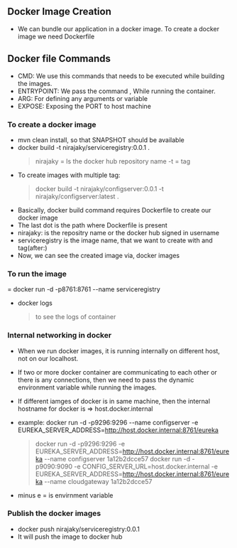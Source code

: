 ## Docker Image Creation
- We can bundle our application in a docker image. To create a docker image we need Dockerfile

## Docker file Commands
- CMD: We use this commands that needs to be executed while building the images.
- ENTRYPOINT: We pass the command , While running the container.
- ARG: For defining any arguments or variable
- EXPOSE: Exposing the PORT to host machine

### To create a docker image
- mvn clean install, so that SNAPSHOT should be available
- docker build -t nirajaky/serviceregistry:0.0.1 .
    > nirajaky = Is the docker hub repository name
    > -t = tag
- To create images with multiple tag:
    > docker build -t nirajaky/configserver:0.0.1 -t nirajaky/configserver:latest .
- Basically, docker build command requires Dockerfile to create our docker image
- The last dot is the path where Dockerfile is present 
- nirajaky: is the repositry name or the docker hub signed in username
- serviceregistry is the image name, that we want to create with and tag(after:) 
- Now, we can see the created image via, docker images


### To run the image
= docker run -d -p8761:8761 --name serviceregistry <image-id>
- docker logs <container-id>
    > to see the logs of container

### Internal networking in docker
- When we run docker images, it is running internally on different host, not on our localhost.
- If two or more docker container are communicating to each other or there is any connections, then we need to pass the     dynamic environment variable while running the images.
- If different iamges of docker is in same machine, then the internal hostname for docker is => host.docker.internal 

- example: docker run -d -p9296:9296 --name configserver -e EUREKA_SERVER_ADDRESS=http://host.docker.internal:8761/eureka <image-id>

    > docker run -d -p9296:9296 -e EUREKA_SERVER_ADDRESS=http://host.docker.internal:8761/eureka --name configserver 1a12b2dcce57
    > docker run -d -p9090:9090 -e CONFIG_SERVER_URL=host.docker.internal -e EUREKA_SERVER_ADDRESS=http://host.docker.internal:8761/eureka --name cloudgateway 1a12b2dcce57

- minus e = is envirnment variable

### Publish the docker images
- docker push nirajaky/serviceregistry:0.0.1
- It will push the image to docker hub